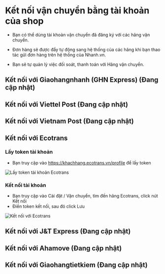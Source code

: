 # Kết nối vận chuyển bằng tài khoản của shop

* Bạn có thể dùng tài khoản vận chuyển đã đăng ký với các hãng vận chuyển.

* Đơn hàng sẽ được đẩy tự động sang hệ thống của các hãng khi bạn thao tác gửi đơn hàng trên hệ thống của Nhanh.vn.

* Bạn sẽ tự quản lý việc đối soát, thanh toán với Hãng vận chuyển.

## Kết nối với Giaohangnhanh (GHN Express) (Đang cập nhật)

## Kết nối với Viettel Post (Đang cập nhật)

## Kết nối với Vietnam Post (Đang cập nhật)

## Kết nối với Ecotrans

### Lấy token tài khoản

* Bạn truy cập vào https://khachhang.ecotrans.vn/profile để lấy token

![Lấy token tài khoản Ecotrans](https://raw.githubusercontent.com/nhanhapi/manual/master/docs/cai-dat-ban-dau/img/ket-noi-ecotrans-1.jpg)

### Kết nối tài khoản
* Bạn truy cập vào Cài đặt / Vận chuyển, tìm đến hãng Ecotrans, click nút Kết nối
* Điền token kết nối, sau đó click Lưu

![Kết nối với Ecotrans](https://raw.githubusercontent.com/nhanhapi/manual/master/docs/cai-dat-ban-dau/img/ket-noi-ecotrans-2.jpg)

## Kết nối với J&T Express (Đang cập nhật)

## Kết nối với Ahamove (Đang cập nhật)

## Kết nối với Giaohangtietkiem (Đang cập nhật)
